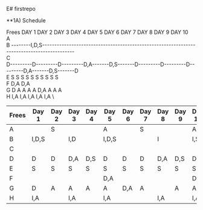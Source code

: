 E# firstrepo

**1A) Schedule

Frees     DAY 1     DAY 2     DAY 3     DAY 4     DAY 5     DAY 6     DAY 7     DAY 8     DAY 9     DAY 10\
A                                                                                                         \
B --------I,D,S-------------------------------------------------------------------------------------------\
C                                                                                                         \
D---------D---------D---------D,A-------D,S-------D---------D---------D---------D,A-------D,S-------D     \
E         S         S         S         S         S         S         S         S         S         S     \
F                                                 D,A                                               D,A   \
G         D         A         A        A          A         D,A       A                   A         A     \
H         I,A                 I,A                 I,A                           I,A                I,A   \


| Frees | Day 1 | Day 2 | Day 3 | Day 4 | Day 5 | Day 6 | Day 7 | Day 8 | Day 9 | Day 10 |
|---|---|---|---|---|---|---|---|---|---|---|
| A |   | S |   |   | A |   | S |   |   | A |
| B | I,D,S |   | I,D |   | I,D,S |   |   | I |   | I,S |
| C |   |   |   |   |   |   |   |   |   |   |
| D | D | D | D,A | D,S | D | D | D | D,A | D,S | D |
| E | S | S | S | S | S | S | S | S | S | S |
| F |   |   |   |   | D,A |   |   |   |   | D,A |
| G | D | A | A | A | A | D,A | A |   | A | A |
| H | I,A |   | I,A |   | I,A |   |   | I,A |   | I,A |
